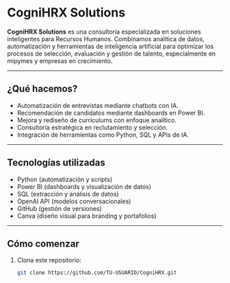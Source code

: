 
# CogniHRX Solutions

**CogniHRX Solutions** es una consultoría especializada en soluciones inteligentes para Recursos Humanos. Combinamos analítica de datos, automatización y herramientas de inteligencia artificial para optimizar los procesos de selección, evaluación y gestión de talento, especialmente en mipymes y empresas en crecimiento.

---

## ¿Qué hacemos?

- Automatización de entrevistas mediante chatbots con IA.
- Recomendación de candidatos mediante dashboards en Power BI.
- Mejora y rediseño de currículums con enfoque analítico.
- Consultoría estratégica en reclutamiento y selección.
- Integración de herramientas como Python, SQL y APIs de IA.

---

## Tecnologías utilizadas

- Python (automatización y scripts)
- Power BI (dashboards y visualización de datos)
- SQL (extracción y análisis de datos)
- OpenAI API (modelos conversacionales)
- GitHub (gestión de versiones)
- Canva (diseño visual para branding y portafolios)

---

## Cómo comenzar

1. Clona este repositorio:
   ```bash
   git clone https://github.com/TU-USUARIO/CogniHRX.git
<!--
**CogniHRX/CogniHRX** is a ✨ _special_ ✨ repository because its `README.md` (this file) appears on your GitHub profile.


-->

